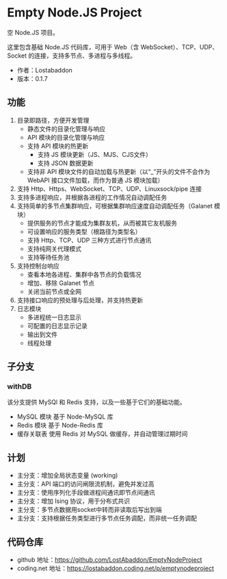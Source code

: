 # Empty Node.JS Project

空 Node.JS 项目。

这里包含基础 Node.JS 代码库，可用于 Web（含 WebSocket）、TCP、UDP、Socket 的连接，支持多节点、多进程与多线程。

-	作者：Lostabaddon
-	版本：0.1.7

## 功能

1.	目录即路径，方便开发管理
	-	静态文件的目录化管理与响应
	-	API 模块的目录化管理与响应
	-	支持 API 模块的热更新
		+	支持 JS 模块更新（JS、MJS、CJS文件）
		+	支持 JSON 数据更新
	-	支持非 API 模块文件的自动加载与热更新（以“_”开头的文件不会作为 WebAPI 接口文件加载，而作为普通 JS 模块加载）
2.	支持 Http、Https、WebSocket、TCP、UDP、Linuxsock/pipe 连接
3.	支持多进程响应，并根据各进程的工作情况自动调配任务
4.	支持简单的多节点集群响应，可根据集群响应速度自动调配任务（Galanet 模块）
	-	提供服务的节点才能成为集群友机，从而被其它友机服务
	-	可设置响应的服务类型（根路径为类型名）
	-	支持 Http、TCP、UDP 三种方式进行节点通讯
	-	支持纯网关代理模式
	-	支持等待任务池
5.	支持控制台响应
	-	查看本地各进程、集群中各节点的负载情况
	-	增加、移除 Galanet 节点
	-	关闭当前节点或全网
6.	支持接口响应的预处理与后处理，并支持热更新
7.	日志模块
	-	多进程统一日志显示
	-	可配置的日志显示记录
	-	输出到文件
	-	线程处理

## 子分支

### withDB

该分支提供 MySQl 和 Redis 支持，以及一些基于它们的基础功能。

-	MySQL 模块
	基于 Node-MySQL 库
-	Redis 模块
	基于 Node-Redis 库
-	缓存关联表
	使用 Redis 对 MySQL 做缓存，并自动管理过期时间

## 计划

-	主分支：增加全局状态变量 (working)
-	主分支：API 端口的访问闸限流机制，避免并发过高
-	主分支：使用序列化手段做进程间通讯即节点间通讯
-	主分支：增加 Ising 协议，用于分布式共识
-	主分支：多节点数据用socket中转而非读取后写出到端
-	主分支：支持根据任务类型进行多节点任务调配，而非统一任务调配

## 代码仓库

-	github 地址：https://github.com/LostAbaddon/EmptyNodeProject
-	coding.net 地址：https://lostabaddon.coding.net/p/emptynodeproject